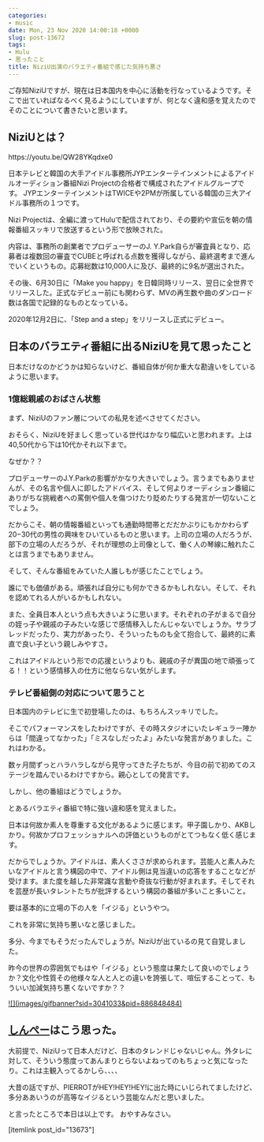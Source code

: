 ```yaml
---
categories:
- music
date: Mon, 23 Nov 2020 14:00:18 +0000
slug: post-13672
tags:
- Hulu
- 思ったこと
title: NiziU出演のバラエティ番組で感じた気持ち悪さ
---
```


ご存知NiziUですが、現在は日本国内を中心に活動を行なっているようです。そこで出ていればなるべく見るようにしていますが、何となく違和感を覚えたのでそのことについて書きたいと思います。

<h2>NiziUとは？</h2>
https://youtu.be/QW28YKqdxe0

日本テレビと韓国の大手アイドル事務所JYPエンターテインメントによるアイドルオーディション番組Nizi Projectの合格者で構成されたアイドルグループです。
JYPエンターテインメントはTWICEや2PMが所属している韓国の三大アイドル事務所の１つです。

Nizi Projectは、全編に渡ってHuluで配信されており、その要約や宣伝を朝の情報番組スッキリで放送するという形で放映された。

内容は、事務所の創業者でプロデューサーのJ. Y.Park自らが審査員となり、応募者は複数回の審査でCUBEと呼ばれる点数を獲得しながら、最終選考まで進んでいくというもの。応募総数は10,000人に及び、最終的に9名が選出された。

その後、6月30日に「Make you happy」を日韓同時リリース、翌日に全世界でリリースした。正式なデビュー前にも関わらず、MVの再生数や曲のダンロード数は各国で記録的なものとなっている。

2020年12月2日に、「Step and a step」をリリースし正式にデビュー。

<h2>日本のバラエティ番組に出るNiziUを見て思ったこと</h2>
日本だけなのかどうかは知らないけど、番組自体が何か重大な勘違いをしているように思います。

<h3>1億総親戚のおばさん状態</h3>
まず、NiziUのファン層についての私見を述べさせてください。

おそらく、NiziUを好ましく思っている世代はかなり幅広いと思われます。上は40,50代から下は10代かそれ以下まで。

なぜか？？

プロデューサーのJ.Y.Parkの影響がかなり大きいでしょう。言うまでもありませんが、その名言や個人に即したアドバイス、そして何よりオーディション番組にありがちな挑戦者への罵倒や個人を傷つけたり貶めたりする発言が一切ないことでしょう。

だからこそ、朝の情報番組といっても通勤時間帯とだだかぶりにもかかわらず20−30代の男性の興味をひいているものと思います。上司の立場の人だろうが、部下の立場の人だろうが、それが理想の上司像として、働く人の琴線に触れたことは言うまでもありません。

そして、そんな番組をみていた人誰しもが感じたことでしょう。

誰にでも価値がある。頑張れば自分にも何かできるかもしれない。そして、それを認めてれる人がいるかもしれない。

また、全員日本人という点も大きいように思います。それぞれの子がまるで自分の姪っ子や親戚の子みたいな感じで感情移入したんじゃないでしょうか。サラブレッドだったり、実力があったり、そういったものも全て抱合して、最終的に素直で良い子という親しみやすさ。

これはアイドルという形での応援というよりも、親戚の子が異国の地で頑張ってる！！という感情移入の仕方に他ならない気がします。

<h3>テレビ番組側の対応について思うこと</h3>
日本国内のテレビに生で初登場したのは、もちろんスッキリでした。

そこでパフォーマンスをしたわけですが、その時スタジオにいたレギュラー陣からは「間違ってなかった」「ミスなしだったよ」みたいな発言がありました。これはわかる。

数ヶ月間ずっとハラハラしながら見守ってきた子たちが、今目の前で初めてのステージを踏んでいるわけですから。親心としての発言です。

しかし、他の番組はどうでしょうか。

とあるバラエティ番組で特に強い違和感を覚えました。

日本は何故か素人を尊重する文化があるように感じます。甲子園しかり、AKBしかり。何故かプロフェッショナルへの評価というものがとてつもなく低く感じます。

だからでしょうか。アイドルは、素人くささが求められます。芸能人と素人みたいなアイドルと言う構図の中で、アイドル側は見当違いの応答をすることなどが受けます。また度を越した非常識な言動や奇抜な行動が好まれます。そしてそれを芸歴が長いタレントたちが批評するという構図の番組が多いこと多いこと。

要は基本的に立場の下の人を「イジる」というやつ。

これを非常に気持ち悪いなと感じました。

多分、今までもそうだったんでしょうが。NiziUが出ているの見て自覚しました。

昨今の世界の雰囲気でもはや「イジる」という態度は果たして良いのでしょうか？文化や性質その他様々な人と人との違いを誇張して、喧伝することって、もういい加減気持ち悪くないですか？？

<script language="javascript" src="//ad.jp.ap.valuecommerce.com/servlet/jsbanner?sid=3041033&pid=886848484"></script><noscript><a href="//ck.jp.ap.valuecommerce.com/servlet/referral?sid=3041033&pid=886848484" rel="nofollow">![](images/gifbanner?sid=3041033&pid=886848484)</a></noscript>

<h2><a href="https://twitter.com/s_s_p_y">しんぺー</a>はこう思った。</h2>
大前提で、NiziUって日本人だけど、日本のタレンドじゃないじゃん。外タレに対して、そういう態度ってあんまりとらないよねってのもちょっと気になったり。これは主観入ってるかしら、、、、

大昔の話ですが、PIERROTがHEY!HEY!HEY!に出た時にいじられてましたけど、多分ああいうのが高等なイジるという芸能なんだと思いました。

と言ったところで本日は以上です。
おやすみなさい。

[itemlink post_id="13673"]